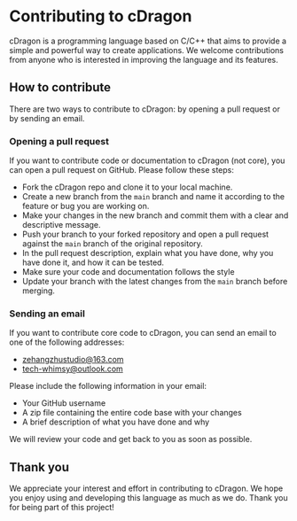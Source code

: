# Contributing to cDragon

cDragon is a programming language based on C/C++ that aims to provide a simple and powerful way to create applications. We welcome contributions from anyone who is interested in improving the language and its features.

## How to contribute

There are two ways to contribute to cDragon: by opening a pull request or by sending an email.

### Opening a pull request

If you want to contribute code or documentation to cDragon (not core), you can open a pull request on GitHub. Please follow these steps:

- Fork the cDragon repo and clone it to your local machine.
- Create a new branch from the `main` branch and name it according to the feature or bug you are working on.
- Make your changes in the new branch and commit them with a clear and descriptive message.
- Push your branch to your forked repository and open a pull request against the `main` branch of the original repository.
- In the pull request description, explain what you have done, why you have done it, and how it can be tested.
- Make sure your code and documentation follows the style
- Update your branch with the latest changes from the `main` branch before merging.

### Sending an email

If you want to contribute core code to cDragon, you can send an email to one of the following addresses:

- zehangzhustudio@163.com
- tech-whimsy@outlook.com

Please include the following information in your email:

- Your GitHub username
- A zip file containing the entire code base with your changes
- A brief description of what you have done and why

We will review your code and get back to you as soon as possible.

## Thank you

We appreciate your interest and effort in contributing to cDragon. We hope you enjoy using and developing this language as much as we do. Thank you for being part of this project! 
